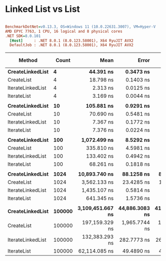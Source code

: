 # Linked List vs List


``` ini

BenchmarkDotNet=v0.13.3, OS=Windows 11 (10.0.22631.3007), VM=Hyper-V
AMD EPYC 7763, 1 CPU, 16 logical and 8 physical cores
.NET SDK=8.0.101
  [Host]     : .NET 8.0.1 (8.0.123.58001), X64 RyuJIT AVX2
  DefaultJob : .NET 8.0.1 (8.0.123.58001), X64 RyuJIT AVX2


```
|            Method |  Count |             Mean |          Error |         StdDev |           Median | Ratio | RatioSD |     Gen0 |     Gen1 |    Gen2 | Allocated | Alloc Ratio |
|------------------ |------- |-----------------:|---------------:|---------------:|-----------------:|------:|--------:|---------:|---------:|--------:|----------:|------------:|
|  **CreateLinkedList** |      **4** |        **44.391 ns** |      **0.3473 ns** |      **0.3248 ns** |        **44.426 ns** | **13.99** |    **0.10** |   **0.0138** |        **-** |       **-** |     **232 B** |          **NA** |
|        CreateList |      4 |        18.798 ns |      0.1403 ns |      0.1313 ns |        18.860 ns |  5.93 |    0.04 |   0.0043 |        - |       - |      72 B |          NA |
| IterateLinkedList |      4 |         2.313 ns |      0.0125 ns |      0.0111 ns |         2.315 ns |  0.73 |    0.00 |        - |        - |       - |         - |          NA |
|       IterateList |      4 |         3.169 ns |      0.0044 ns |      0.0035 ns |         3.169 ns |  1.00 |    0.00 |        - |        - |       - |         - |          NA |
|                   |        |                  |                |                |                  |       |         |          |          |         |           |             |
|  **CreateLinkedList** |     **10** |       **105.881 ns** |      **0.9291 ns** |      **0.8691 ns** |       **105.773 ns** | **14.36** |    **0.12** |   **0.0310** |   **0.0001** |       **-** |     **520 B** |          **NA** |
|        CreateList |     10 |        70.690 ns |      0.5481 ns |      0.5127 ns |        70.778 ns |  9.58 |    0.06 |   0.0129 |        - |       - |     216 B |          NA |
| IterateLinkedList |     10 |         7.367 ns |      0.1772 ns |      0.3104 ns |         7.505 ns |  0.99 |    0.06 |        - |        - |       - |         - |          NA |
|       IterateList |     10 |         7.376 ns |      0.0224 ns |      0.0209 ns |         7.374 ns |  1.00 |    0.00 |        - |        - |       - |         - |          NA |
|                   |        |                  |                |                |                  |       |         |          |          |         |           |             |
|  **CreateLinkedList** |    **100** |     **1,072.499 ns** |      **8.5292 ns** |      **7.9783 ns** |     **1,072.109 ns** | **15.71** |    **0.13** |   **0.2880** |   **0.0095** |       **-** |    **4840 B** |          **NA** |
|        CreateList |    100 |       335.810 ns |      4.5981 ns |      4.3010 ns |       336.563 ns |  4.93 |    0.06 |   0.0706 |        - |       - |    1184 B |          NA |
| IterateLinkedList |    100 |       133.402 ns |      0.4942 ns |      0.4623 ns |       133.603 ns |  1.95 |    0.01 |        - |        - |       - |         - |          NA |
|       IterateList |    100 |        68.261 ns |      0.1818 ns |      0.1611 ns |        68.218 ns |  1.00 |    0.00 |        - |        - |       - |         - |          NA |
|                   |        |                  |                |                |                  |       |         |          |          |         |           |             |
|  **CreateLinkedList** |   **1024** |    **10,893.740 ns** |     **88.1258 ns** |     **82.4330 ns** |    **10,890.704 ns** | **16.98** |    **0.13** |   **2.9297** |   **0.8545** |       **-** |   **49192 B** |          **NA** |
|        CreateList |   1024 |     3,562.133 ns |     23.4285 ns |     18.2915 ns |     3,567.982 ns |  5.55 |    0.03 |   0.5035 |   0.0076 |       - |    8424 B |          NA |
| IterateLinkedList |   1024 |     1,435.107 ns |      0.5814 ns |      0.5154 ns |     1,435.052 ns |  2.24 |    0.00 |        - |        - |       - |         - |          NA |
|       IterateList |   1024 |       641.345 ns |      1.5736 ns |      1.3140 ns |       641.215 ns |  1.00 |    0.00 |        - |        - |       - |         - |          NA |
|                   |        |                  |                |                |                  |       |         |          |          |         |           |             |
|  **CreateLinkedList** | **100000** | **3,109,451.667 ns** | **44,886.3083 ns** | **41,986.6806 ns** | **3,111,000.391 ns** | **50.11** |    **0.69** | **285.1563** | **281.2500** |       **-** | **4800042 B** |          **NA** |
|        CreateList | 100000 |   197,159.329 ns |  1,965.7744 ns |  1,838.7866 ns |   197,087.646 ns |  3.17 |    0.03 |  85.6934 |  78.1250 | 77.8809 | 1049377 B |          NA |
| IterateLinkedList | 100000 |   132,383.293 ns |    282.7773 ns |    264.5101 ns |   132,375.562 ns |  2.13 |    0.00 |        - |        - |       - |         - |          NA |
|       IterateList | 100000 |    62,114.085 ns |     49.4890 ns |     41.3256 ns |    62,101.978 ns |  1.00 |    0.00 |        - |        - |       - |         - |          NA |
